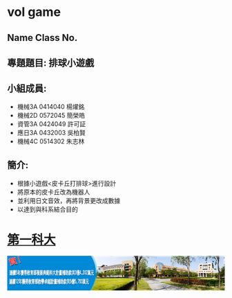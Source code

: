 # vol game

## Name Class No.

## 專題題目: 排球小遊戲

## 小組成員:
 * 機械3A     0414040   楊燿銘
 * 機械2D     0572045   簡榮皓
 * 資管3A     0424049   許可証
 * 應日3A     0432003   吳柏賢
 * 機械4C     0514302   朱志林
 
 ## 簡介:
 * 根據小遊戲<皮卡丘打排球>進行設計
 * 將原本的皮卡丘改為機器人
 * 並利用日文音效，再將背景更改成數據
 * 以達到與科系結合目的
 
# [第一科大](http://www.nkfust.edu.tw/bin/home.php)

![NKFUST](123.jpg "第一科大")

